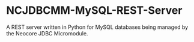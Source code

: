 # NCJDBCMM-MySQL-REST-Server
A REST server written in Python for MySQL databases being managed by the Neocore JDBC Micromodule.
